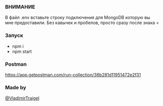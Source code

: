 ### ВНИМАНИЕ
В файл .env вставьте строку подключения для MongoDB которую вы мне предоставили. Без кавычек и пробелов, просто сразу после знака = 

### Запуск
* npm i
* npm start

### Postman
 https://app.getpostman.com/run-collection/36b281d11951472e2f31

### Made by
[@VladimirTraigel](https://github.com/windeko)
